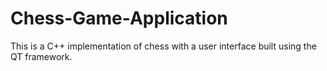 # Chess-Game-Application
This is a C++ implementation of chess with a user interface built using the QT framework.
